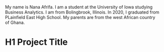 My name is Nana Afrifa. I am a student at the University of Iowa studying Business Analytics. I am from Bolingbrook, Illinois. In 2020, I graduated from PLainfield East High School. My parents are from the west African country of Ghana.
# H1 Project Title
